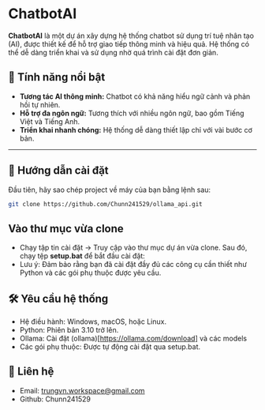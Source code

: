 ﻿# ChatbotAI 

**ChatbotAI** là một dự án xây dựng hệ thống chatbot sử dụng trí tuệ nhân tạo (AI), được thiết kế để hỗ trợ giao tiếp thông minh và hiệu quả. Hệ thống có thể dễ dàng triển khai và sử dụng nhờ quá trình cài đặt đơn giản.

## 🌟 Tính năng nổi bật
- **Tương tác AI thông minh:** Chatbot có khả năng hiểu ngữ cảnh và phản hồi tự nhiên.  
- **Hỗ trợ đa ngôn ngữ:** Tương thích với nhiều ngôn ngữ, bao gồm Tiếng Việt và Tiếng Anh.  
- **Triển khai nhanh chóng:** Hệ thống dễ dàng thiết lập chỉ với vài bước cơ bản.  

---

## 🚀 Hướng dẫn cài đặt


Đầu tiên, hãy sao chép project về máy của bạn bằng lệnh sau:
```bash
git clone https://github.com/Chunn241529/ollama_api.git
```
## Vào thư mục vừa clone
- Chạy tập tin cài đặt -> Truy cập vào thư mục dự án vừa clone. Sau đó, chạy tệp **__setup__.bat** để bắt đầu cài đặt:
- Lưu ý: Đảm bảo rằng bạn đã cài đặt đầy đủ các công cụ cần thiết như Python và các gói phụ thuộc được yêu cầu.

## 🛠 Yêu cầu hệ thống
- Hệ điều hành: Windows, macOS, hoặc Linux.
- Python: Phiên bản 3.10 trở lên.
- Ollama: Cài đặt (ollama)[https://ollama.com/download] và các models
- Các gói phụ thuộc: Được tự động cài đặt qua setup.bat.

## 📧 Liên hệ
- Email: trungvn.workspace@gmail.com
- Github: Chunn241529
